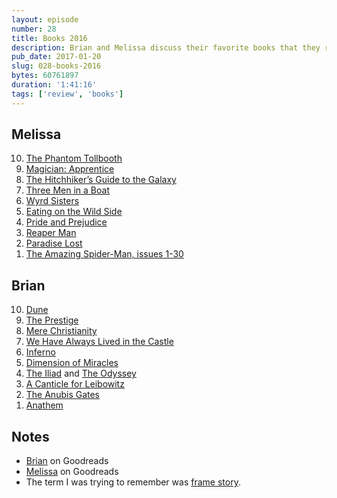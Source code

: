 ```yaml
---
layout: episode
number: 28
title: Books 2016
description: Brian and Melissa discuss their favorite books that they read for the first time in 2016.
pub_date: 2017-01-20
slug: 028-books-2016
bytes: 60761897
duration: '1:41:16'
tags: ['review', 'books']
---
```


<h2>Melissa</h2>
<ol reversed>
<li><a href="https://www.goodreads.com/review/show/1596429700">The Phantom Tollbooth</a></li>
<li><a href="https://www.goodreads.com/review/show/1615237374">Magician: Apprentice</a></li>
<li><a href="https://www.goodreads.com/book/show/11.The_Hitchhiker_s_Guide_to_the_Galaxy">The Hitchhiker’s Guide to the Galaxy</a></li>
<li><a href="https://www.goodreads.com/book/show/4921.Three_Men_in_a_Boat">Three Men in a Boat</a></li>
<li><a href="https://www.goodreads.com/review/show/1610834533">Wyrd Sisters</a></li>
<li><a href="https://www.goodreads.com/review/show/1595136211">Eating on the Wild Side</a></li>
<li><a href="https://www.goodreads.com/review/show/1768049318">Pride and Prejudice</a></li>
<li><a href="https://www.goodreads.com/review/show/1610835391">Reaper Man</a></li>
<li><a href="https://www.goodreads.com/book/show/15997.Paradise_Lost">Paradise Lost</a></li>
<li><a href="https://www.goodreads.com/book/show/754022.Marvel_Masterworks">The Amazing Spider-Man, issues 1-30</a></li>
</ol>

<h2>Brian</h2>
<ol reversed>
<li><a href="https://www.goodreads.com/review/show/1165502787">Dune</a></li>
<li><a href="https://www.goodreads.com/review/show/1579505965">The Prestige</a></li>
<li><a href="https://www.goodreads.com/review/show/1599830425">Mere Christianity</a></li>
<li><a href="https://www.goodreads.com/review/show/1414444075">We Have Always Lived in the Castle</a></li>
<li><a href="https://www.goodreads.com/review/show/1610884523">Inferno</a></li>
<li><a href="https://www.goodreads.com/review/show/1414441312">Dimension of Miracles</a></li>
<li><a href="https://www.goodreads.com/review/show/1734581881">The Iliad</a> and <a href="https://www.goodreads.com/review/show/1820893679">The Odyssey</a></li>
<li><a href="https://www.goodreads.com/review/show/1773483896">A Canticle for Leibowitz</a></li>
<li><a href="https://www.goodreads.com/review/show/1414419125">The Anubis Gates</a></li>
<li><a href="https://www.goodreads.com/review/show/1414441312">Anathem</a></li>
</ol>

<h2>Notes</h2>
<ul>
<li><a href="https://www.goodreads.com/user/show/4812558-brian-koser">Brian</a> on Goodreads</li>
<li><a href="https://www.goodreads.com/user/show/54340861-melissa">Melissa</a> on Goodreads</li>
<li>The term I was trying to remember was <a href="https://en.m.wikipedia.org/wiki/Frame_story">frame story</a>.</li>
</ul>